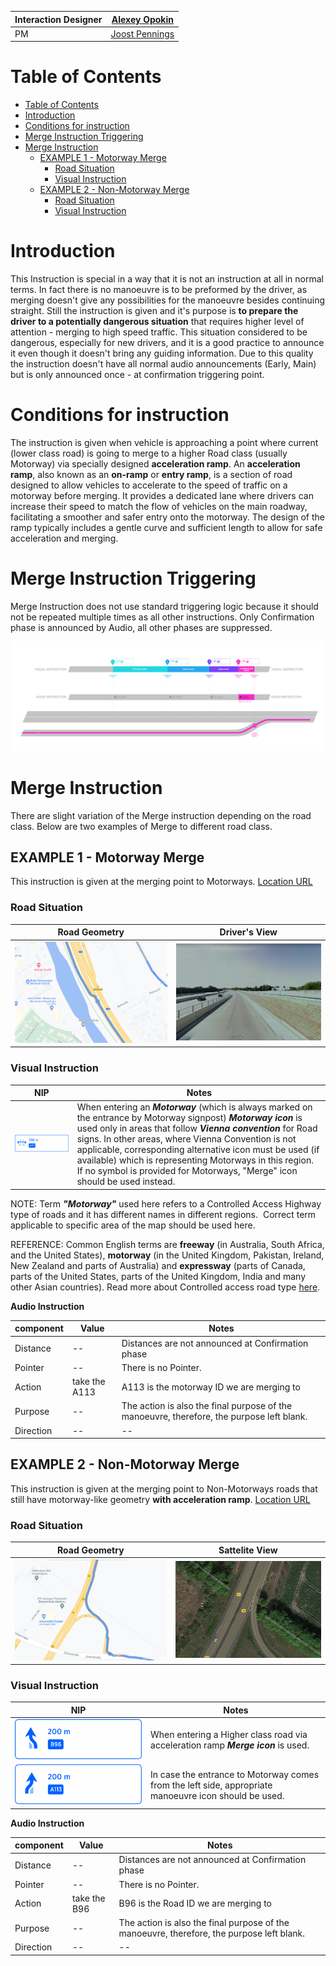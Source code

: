 | **Interaction Designer** | [Alexey Opokin](https://tomtom.atlassian.net/wiki/people/70121:e8cb7861-9079-4b92-b96d-bfe8cd882680?ref=confluence) |
|---|---|
| PM | [Joost Pennings](https://tomtom.atlassian.net/wiki/people/712020:a6d50cb1-97be-4a9a-a279-3fbb3e2e1799?ref=confluence) |

  

Table of Contents
=================

*   [Table of Contents](#Table-of-Contents)
*   [Introduction](#Introduction)
*   [Conditions for instruction](#Conditions-for-instruction)
*   [Merge Instruction Triggering](#Merge-Instruction-Triggering)
*   [Merge Instruction](#Merge-Instruction)
    *   [EXAMPLE 1 - Motorway Merge](#EXAMPLE-1---Motorway-Merge)
        *   [Road Situation](#Road-Situation)
        *   [Visual Instruction](#Visual-Instruction)
    *   [EXAMPLE 2 - Non-Motorway Merge](#EXAMPLE-2---Non-Motorway-Merge)
        *   [Road Situation](#Road-Situation)
        *   [Visual Instruction](#Visual-Instruction)

  

  

**Introduction**
================

This Instruction is special in a way that it is not an instruction at all in normal terms. In fact there is no manoeuvre is to be preformed by the driver, as merging doesn't give any possibilities for the manoeuvre besides continuing straight. Still the instruction is given and it's purpose is **to prepare the driver to a potentially dangerous situation** that requires higher level of attention - merging to high speed traffic. This situation considered to be dangerous, especially for new drivers, and it is a good practice to announce it even though it doesn't bring any guiding information. Due to this quality the instruction doesn't have all normal audio announcements (Early, Main) but is only announced once - at confirmation triggering point.  
  

Conditions for instruction
==========================

The instruction is given when vehicle is approaching a point where current (lower class road) is going to merge to a higher Road class (usually Motorway) via specially designed **acceleration ramp**. An **acceleration ramp**, also known as an **on-ramp** or **entry ramp**, is a section of road designed to allow vehicles to accelerate to the speed of traffic on a motorway before merging. It provides a dedicated lane where drivers can increase their speed to match the flow of vehicles on the main roadway, facilitating a smoother and safer entry onto the motorway. The design of the ramp typically includes a gentle curve and sufficient length to allow for safe acceleration and merging. 

Merge Instruction Triggering
============================

Merge Instruction does not use standard triggering logic because it should not be repeated multiple times as all other instructions. Only Confirmation phase is announced by Audio, all other phases are suppressed.

![](images/157698511.png)

  

Merge Instruction
=================

There are slight variation of the Merge instruction depending on the road class. Below are two examples of Merge to different road class.

EXAMPLE 1 - Motorway Merge
--------------------------

This instruction is given at the merging point to Motorways. [Location URL](https://www.google.com/maps/dir/52.4537076,13.4589479/52.4502693,13.4643892/@52.4517529,13.4617187,224m/data=!3m1!1e3!4m2!4m1!3e0)

### Road Situation

| **Road Geometry** | **Driver's View** |
|---|---|
| ![](images/157698520.png) | ![](images/157698522.png) |

  

### Visual Instruction

| **NIP** | **Notes** |
|---|---|
| ![](images/157698523.png) | When entering an ***Motorway*** (which is always marked on the entrance by Motorway signpost) ***Motorway icon*** is used only in areas that follow ***Vienna convention*** for Road signs. In other areas, where Vienna Convention is not applicable, corresponding alternative icon must be used (if available) which is representing Motorways in this region. If no symbol is provided for Motorways, "Merge" icon should be used instead. |

NOTE: Term _**"Motorway"**_ used here refers to a Controlled Access Highway type of roads and it has different names in different regions.  Correct term applicable to specific area of the map should be used here. 

REFERENCE: Common English terms are **freeway** (in Australia, South Africa, and the United States), **motorway** (in the United Kingdom, Pakistan, Ireland, New Zealand and parts of Australia) and **expressway** (parts of Canada, parts of the United States, parts of the United Kingdom, India and many other Asian countries). Read more about Controlled access road type [here](https://en.wikipedia.org/wiki/Controlled-access_highway).

  

**Audio Instruction**

| component | Value | Notes |
|---|---|---|
| Distance | \-\- | Distances are not announced at Confirmation phase |
| Pointer | \-\- | There is no Pointer. |
| Action | take the A113 | A113 is the motorway ID we are merging to |
| Purpose | \-\- | The action is also the final purpose of the manoeuvre, therefore, the purpose left blank. |
| Direction | \-\- | \-\- |

  

  

EXAMPLE 2 - Non-Motorway Merge
------------------------------

This instruction is given at the merging point to Non-Motorways roads that still have motorway-like geometry **with acceleration ramp**. [Location URL](https://www.google.com/maps/place/52%C2%B018%2759.4%22N+13%C2%B027%2706.4%22E/@52.316488,13.451769,17z/data=!3m1!4b1!4m4!3m3!8m2!3d52.316488!4d13.451769?entry=ttu)

  

### Road Situation

| **Road Geometry** | **Sattelite View** |
|---|---|
| ![](images/157698571.png) | ![](images/157698570.png) |

  

  

### Visual Instruction

| **NIP** | **Notes** |
|---|---|
| ![](images/157698569.png) | When entering a Higher class road via acceleration ramp ***Merge icon*** is used. |
| ![](images/157698538.png) | In case the entrance to Motorway comes from the left side, appropriate manoeuvre icon should be used. |

  

  

**Audio Instruction**

| component | Value | Notes |
|---|---|---|
| Distance | \-\- | Distances are not announced at Confirmation phase |
| Pointer | \-\- | There is no Pointer. |
| Action | take the B96 | B96 is the Road ID we are merging to |
| Purpose | \-\- | The action is also the final purpose of the manoeuvre, therefore, the purpose left blank. |
| Direction | \-\- | \-\- |